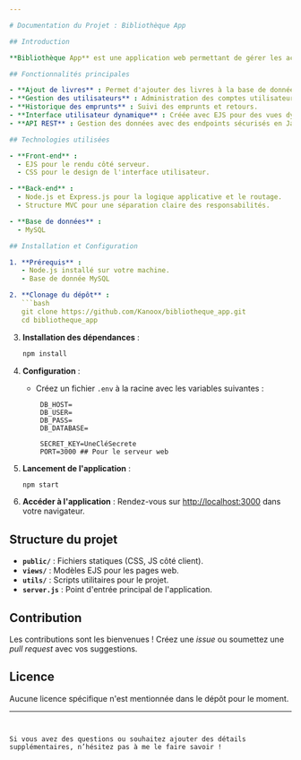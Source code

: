 ```yaml
---

# Documentation du Projet : Bibliothèque App

## Introduction

**Bibliothèque App** est une application web permettant de gérer les activités d'une bibliothèque, comme l'emprunt et le retour de livres. L'application utilise des technologies modernes côté client et serveur.

## Fonctionnalités principales

- **Ajout de livres** : Permet d'ajouter des livres à la base de données.
- **Gestion des utilisateurs** : Administration des comptes utilisateurs pour emprunter des livres.
- **Historique des emprunts** : Suivi des emprunts et retours.
- **Interface utilisateur dynamique** : Créée avec EJS pour des vues dynamiques.
- **API REST** : Gestion des données avec des endpoints sécurisés en JavaScript côté serveur.

## Technologies utilisées

- **Front-end** : 
  - EJS pour le rendu côté serveur.
  - CSS pour le design de l'interface utilisateur.

- **Back-end** :
  - Node.js et Express.js pour la logique applicative et le routage.
  - Structure MVC pour une séparation claire des responsabilités.

- **Base de données** :
  - MySQL

## Installation et Configuration

1. **Prérequis** :
   - Node.js installé sur votre machine.
   - Base de donnée MySQL

2. **Clonage du dépôt** :
   ```bash
   git clone https://github.com/Kanoox/bibliotheque_app.git
   cd bibliotheque_app
   ```

3. **Installation des dépendances** :
   ```bash
   npm install
   ```

4. **Configuration** :
   - Créez un fichier `.env` à la racine avec les variables suivantes :
     ```env
      DB_HOST=
      DB_USER=
      DB_PASS=
      DB_DATABASE=

      SECRET_KEY=UneCléSecrete
      PORT=3000 ## Pour le serveur web
     ```

5. **Lancement de l'application** :
   ```bash
   npm start
   ```

6. **Accéder à l'application** :
   Rendez-vous sur [http://localhost:3000](http://localhost:3000) dans votre navigateur.

## Structure du projet

- **`public/`** : Fichiers statiques (CSS, JS côté client).
- **`views/`** : Modèles EJS pour les pages web.
- **`utils/`** : Scripts utilitaires pour le projet.
- **`server.js`** : Point d'entrée principal de l'application.

## Contribution

Les contributions sont les bienvenues ! Créez une *issue* ou soumettez une *pull request* avec vos suggestions.

## Licence

Aucune licence spécifique n'est mentionnée dans le dépôt pour le moment.

---
```


Si vous avez des questions ou souhaitez ajouter des détails supplémentaires, n’hésitez pas à me le faire savoir !
